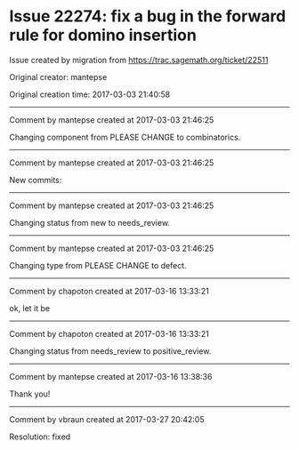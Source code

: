 # Issue 22274: fix a bug in the forward rule for domino insertion

Issue created by migration from https://trac.sagemath.org/ticket/22511

Original creator: mantepse

Original creation time: 2017-03-03 21:40:58




---

Comment by mantepse created at 2017-03-03 21:46:25

Changing component from PLEASE CHANGE to combinatorics.


---

Comment by mantepse created at 2017-03-03 21:46:25

New commits:


---

Comment by mantepse created at 2017-03-03 21:46:25

Changing status from new to needs_review.


---

Comment by mantepse created at 2017-03-03 21:46:25

Changing type from PLEASE CHANGE to defect.


---

Comment by chapoton created at 2017-03-16 13:33:21

ok, let it be


---

Comment by chapoton created at 2017-03-16 13:33:21

Changing status from needs_review to positive_review.


---

Comment by mantepse created at 2017-03-16 13:38:36

Thank you!


---

Comment by vbraun created at 2017-03-27 20:42:05

Resolution: fixed
